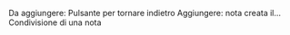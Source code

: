 Da aggiungere:
    Pulsante per tornare indietro
    Aggiungere: nota creata il...
    Condivisione di una nota